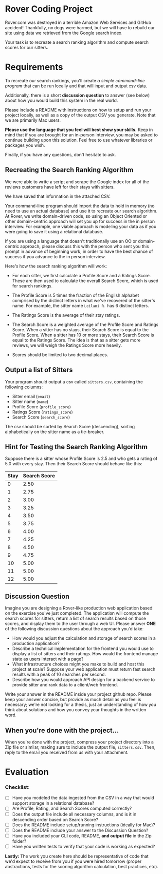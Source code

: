 # Rover Coding Project

Rover.com was destroyed in a terrible Amazon Web Services and GitHub accident!
Thankfully, no dogs were harmed, but we will have to rebuild our site using
data we retrieved from the Google search index. 

Your task is to recreate a search ranking algorithm and compute search
scores for our sitters.

# Requirements 

To recreate our search rankings, you'll create *a simple command-line program* that can be run
locally and that will input and output csv data.

Additionally, there is a short **discussion question**
to answer (see below) about how you would build this system in the real
world. 

Please include a README with instructions on how to setup and run your project
locally, as well as a copy of the output CSV you generate. Note that we are primarily Mac users. 

**Please use the language that you feel will best show your skills.** Keep in
mind that if you are brought for an in-person interview, you may be asked to continue
building upon this solution. Feel free to use whatever libraries or packages you wish. 

Finally, if you have any questions, don't hesitate to ask.

## Recreating the Search Ranking Algorithm
We were able to write a script and scrape the Google index for all of the
reviews customers have left for their stays with sitters. 

We have saved that information in the attached CSV.

Your command-line program should import the data to hold in memory (no need to use an actual database) and use it to recreate our search algorithm. At Rover, we write domain-driven code, so using an Object Oriented or other domain-centric approach will set you up for success in the in person interview. For example, one viable approach is modeling your data as if you were going to save it using a relational database.

If you are using a language that doesn't traditionally use an OO or domain-centric approach, please discuss this with the person who sent you this prompt in advance of beginning work, in order to have the best chance of success if you advance to the in person interview.

Here's how the search ranking algorithm will work:

- For each sitter, we first calculate a Profile Score and a Ratings Score.
  These are then used to calculate the overall Search Score, which is used for search rankings.

- The Profile Score is 5 times the fraction of the English alphabet comprised by the
  distinct letters in what we've recovered of the sitter's name. For example, the sitter name `Leilani R.` has 6 distinct letters.

- The Ratings Score is the average of their stay ratings.

- The Search Score is a weighted average of the Profile Score and Ratings
  Score. When a sitter has no stays, their Search Score is equal to the Profile Score. When a sitter has 10 or more
  stays, their Search Score is equal to the Ratings Score. The idea is that as a sitter gets more reviews, we will weigh the
  Ratings Score more heavily.

- Scores should be limited to two decimal places.

## Output a list of Sitters

Your program should output a csv called `sitters.csv`, containing the following
columns:

* Sitter email (`email`)
* Sitter name (`name`)
* Profile Score (`profile_score`)
* Ratings Score (`ratings_score`)
* Search Score (`search_score`)

The csv should be sorted by Search Score (descending), sorting alphabetically on the
sitter name as a tie-breaker.

## Hint for Testing the Search Ranking Algorithm

Suppose there is a sitter whose Profile Score is 2.5 and who gets a rating of
5.0 with every stay. Then their Search Score should behave like this:

| Stay          | Search Score |
| ------------- | ------------- |
| 0 | 2.50
| 1 | 2.75
| 2 | 3.00
| 3 | 3.25
| 4 | 3.50
| 5 | 3.75
| 6 | 4.00
| 7 | 4.25
| 8 | 4.50
| 9 |  4.75
| 10 | 5.00
| 11 | 5.00
| 12 | 5.00

## Discussion Question

Imagine you are designing a Rover-like production web application based on the exercise you've just completed. The application will compute the search scores
for sitters, return a list of search results based on those scores, and display them to the user through a web UI. Please answer **ONE** of the following discussion questions about the approach you'd take:

- How would you adjust the calculation and storage of search scores in a production application?
- Describe a technical implementation for the frontend you would use to display a list of sitters and their ratings. How would the frontend manage state as users interact with a page?
- What infrastructure choices might you make to build and host this project at scale? Suppose your web application must return fast search results with a peak of 10 searches per second. 
- Describe how you would approach API design for a backend service to provide sitter and rank data to a client/web frontend.

Write your answer in the README inside your project github repo. Please keep your answer concise, but provide as much detail as you feel is necessary; we're not looking for a thesis, just an understanding of how you think about solutions and how you convey your thoughts in the written word.

## When you're done with the project...

When you're done with the project, compress your project directory into a Zip file or similar, making sure to include the output file, `sitters.csv`. Then, reply to the email you received from us with your attachment.

# Evaluation 

### Checklist:
- [ ] Have you modeled the data ingested from the CSV in a way that would support storage in a relational database?
- [ ] Are Profile, Rating, and Search Scores computed correctly?
- [ ] Does the output file include all necessary columns, and is it in descending order based on Search Score? 
- [ ] Does the README include setup/running instructions (ideally for Mac)?
- [ ] Does the README include your answer to the Discussion Question?
- [ ] Have you included your CLI code, README, **and output file** in the Zip folder?
- [ ] Have you written tests to verify that your code is working as expected?

**Lastly:** The work you create here should be representative of code that we'd expect to
receive from you if you were hired tomorrow (proper abstractions, tests
for the scoring algorithm calculation, best practices, etc). 
